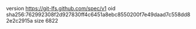 version https://git-lfs.github.com/spec/v1
oid sha256:762992308f2d927830ff4c6451a8ebc8550200f7e49daad7c558dd82e2c2915a
size 6822
